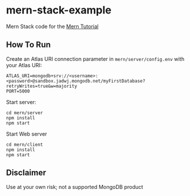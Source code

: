 # mern-stack-example
Mern Stack code for the [Mern Tutorial](https://www.mongodb.com/languages/mern-stack-tutorial)

## How To Run
Create an Atlas URI connection parameter in `mern/server/config.env` with your Atlas URI:
```
ATLAS_URI=mongodb+srv://<username>:<password>@sandbox.jadwj.mongodb.net/myFirstDatabase?retryWrites=true&w=majority
PORT=5000
```

Start server:
```
cd mern/server
npm install
npm start
```

Start Web server
```
cd mern/client
npm install
npm start
```

## Disclaimer

Use at your own risk; not a supported MongoDB product
